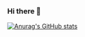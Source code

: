 ### Hi there 👋

[![Anurag's GitHub stats](https://github-readme-stats-nu-jade.vercel.app/api?username=hoop71)](https://github.com/anuraghazra/github-readme-stats)
